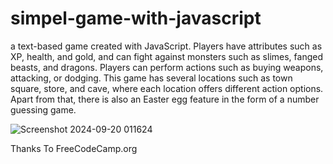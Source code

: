 ﻿# simpel-game-with-javascript
a text-based game created with JavaScript. Players have attributes such as XP, health, and gold, and can fight against monsters such as slimes, fanged beasts, and dragons. Players can perform actions such as buying weapons, attacking, or dodging. This game has several locations such as town square, store, and cave, where each location offers different action options. Apart from that, there is also an Easter egg feature in the form of a number guessing game.

![Screenshot 2024-09-20 011624](https://github.com/user-attachments/assets/577917ff-71ed-490f-b35c-c61c69720058)


Thanks To FreeCodeCamp.org
